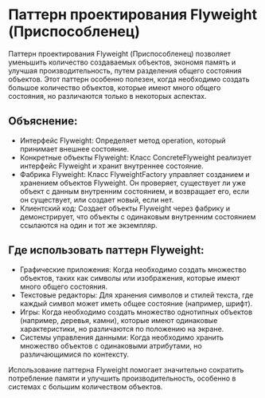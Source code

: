 # Паттерн проектирования Flyweight (Приспособленец)

Паттерн проектирования Flyweight (Приспособленец) позволяет уменьшить количество создаваемых объектов, экономя память и улучшая производительность, путем разделения общего состояния объектов. Этот паттерн особенно полезен, когда необходимо создать большое количество объектов, которые имеют много общего состояния, но различаются только в некоторых аспектах.

## Объяснение:

* Интерфейс Flyweight: Определяет метод operation, который принимает внешнее состояние.
* Конкретные объекты Flyweight: Класс ConcreteFlyweight реализует интерфейс Flyweight и хранит внутреннее состояние.
* Фабрика Flyweight: Класс FlyweightFactory управляет созданием и хранением объектов Flyweight. Он проверяет, существует ли уже объект с данным внутренним состоянием, и возвращает его, если он существует, или создает новый, если нет.
* Клиентский код: Создает объекты Flyweight через фабрику и демонстрирует, что объекты с одинаковым внутренним состоянием ссылаются на один и тот же экземпляр.

## Где использовать паттерн Flyweight:

* Графические приложения: Когда необходимо создать множество объектов, таких как символы или изображения, которые имеют много общего состояния.
* Текстовые редакторы: Для хранения символов и стилей текста, где каждый символ может иметь общее состояние (например, шрифт).
* Игры: Когда необходимо создать множество однотипных объектов (например, деревья, камни), которые имеют одинаковые характеристики, но различаются по положению на экране.
* Системы управления данными: Когда необходимо хранить множество объектов с одинаковыми атрибутами, но различающимися по контексту.

Использование паттерна Flyweight помогает значительно сократить потребление памяти и улучшить производительность, особенно в системах с большим количеством объектов.